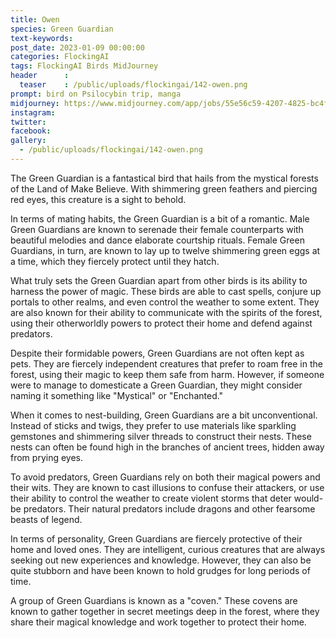 ```yaml
---
title: Owen
species: Green Guardian
text-keywords: 
post_date: 2023-01-09 00:00:00
categories: FlockingAI
tags: FlockingAI Birds MidJourney 
header      :
  teaser    : /public/uploads/flockingai/142-owen.png
prompt: bird on Psilocybin trip, manga
midjourney: https://www.midjourney.com/app/jobs/55e56c59-4207-4825-bc4f-b69a4d0e67d2
instagram: 
twitter: 
facebook: 
gallery: 
  - /public/uploads/flockingai/142-owen.png
---
```


The Green Guardian is a fantastical bird that hails from the mystical forests of the Land of Make Believe. With shimmering green feathers and piercing red eyes, this creature is a sight to behold.

In terms of mating habits, the Green Guardian is a bit of a romantic. Male Green Guardians are known to serenade their female counterparts with beautiful melodies and dance elaborate courtship rituals. Female Green Guardians, in turn, are known to lay up to twelve shimmering green eggs at a time, which they fiercely protect until they hatch.

What truly sets the Green Guardian apart from other birds is its ability to harness the power of magic. These birds are able to cast spells, conjure up portals to other realms, and even control the weather to some extent. They are also known for their ability to communicate with the spirits of the forest, using their otherworldly powers to protect their home and defend against predators.

Despite their formidable powers, Green Guardians are not often kept as pets. They are fiercely independent creatures that prefer to roam free in the forest, using their magic to keep them safe from harm. However, if someone were to manage to domesticate a Green Guardian, they might consider naming it something like "Mystical" or "Enchanted."

When it comes to nest-building, Green Guardians are a bit unconventional. Instead of sticks and twigs, they prefer to use materials like sparkling gemstones and shimmering silver threads to construct their nests. These nests can often be found high in the branches of ancient trees, hidden away from prying eyes.

To avoid predators, Green Guardians rely on both their magical powers and their wits. They are known to cast illusions to confuse their attackers, or use their ability to control the weather to create violent storms that deter would-be predators. Their natural predators include dragons and other fearsome beasts of legend.

In terms of personality, Green Guardians are fiercely protective of their home and loved ones. They are intelligent, curious creatures that are always seeking out new experiences and knowledge. However, they can also be quite stubborn and have been known to hold grudges for long periods of time.

A group of Green Guardians is known as a "coven." These covens are known to gather together in secret meetings deep in the forest, where they share their magical knowledge and work together to protect their home.
